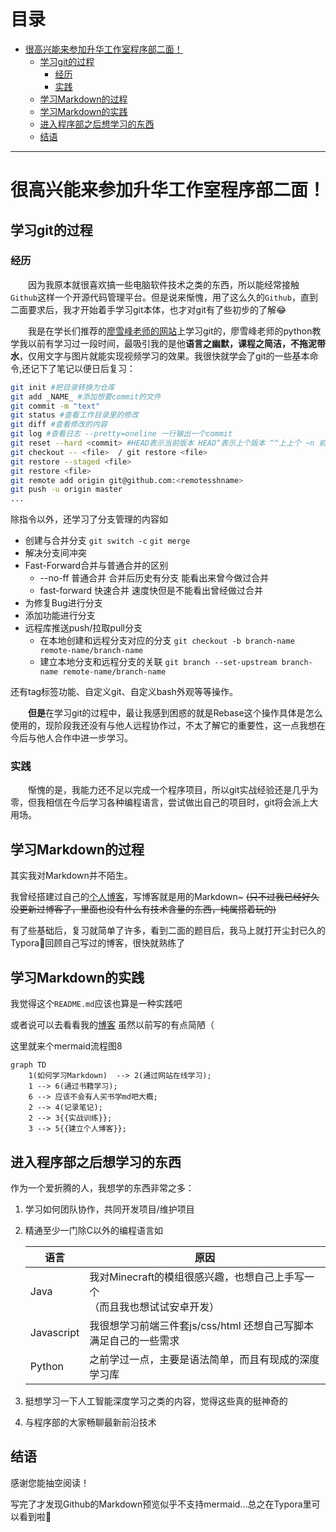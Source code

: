 # 目录

- [很高兴能来参加升华工作室程序部二面！](#%E5%BE%88%E9%AB%98%E5%85%B4%E8%83%BD%E6%9D%A5%E5%8F%82%E5%8A%A0%E5%8D%87%E5%8D%8E%E5%B7%A5%E4%BD%9C%E5%AE%A4%E7%A8%8B%E5%BA%8F%E9%83%A8%E4%BA%8C%E9%9D%A2%EF%BC%81)
  * [学习git的过程](#%E5%AD%A6%E4%B9%A0git%E7%9A%84%E8%BF%87%E7%A8%8B)
    + [经历](%E7%BB%8F%E5%8E%86)
    + [实践](#%E5%AE%9E%E8%B7%B5)
  * [学习Markdown的过程](#%E5%AD%A6%E4%B9%A0Markdown%E7%9A%84%E8%BF%87%E7%A8%8B)
  * [学习Markdown的实践](#%E5%AD%A6%E4%B9%A0Markdown%E7%9A%84%E5%AE%9E%E8%B7%B5)
  * [进入程序部之后想学习的东西](#%E8%BF%9B%E5%85%A5%E7%A8%8B%E5%BA%8F%E9%83%A8%E4%B9%8B%E5%90%8E%E6%83%B3%E5%AD%A6%E4%B9%A0%E7%9A%84%E4%B8%9C%E8%A5%BF)
  * [结语](#%E7%BB%93%E8%AF%AD)

------

# 很高兴能来参加升华工作室程序部二面！

## 学习git的过程
### 经历

　　因为我原本就很喜欢搞一些电脑软件技术之类的东西，所以能经常接触`Github`这样一个开源代码管理平台。但是说来惭愧，用了这么久的`Github`，直到二面要求后，我才开始着手学习git本体，也才对git有了些初步的了解😂

　　我是在学长们推荐的[廖雪峰老师的网站](https://www.liaoxuefeng.com/wiki/896043488029600)上学习git的，廖雪峰老师的python教学我以前有学习过一段时间，最吸引我的是他**语言之幽默，课程之简洁，不拖泥带水**，仅用文字与图片就能实现视频学习的效果。我很快就学会了git的一些基本命令,还记下了笔记以便日后复习：

```bash
git init #把目录转换为仓库 
git add _NAME_ #添加想要commit的文件
git commit -m "text"
git status #查看工作目录里的修改
git diff #查看修改的内容
git log #查看日志 --pretty=oneline 一行输出一个commit
git reset --hard <commit> #HEAD表示当前版本 HEAD^表示上个版本 ^^上上个 ~n 前n个版本
git checkout -- <file>  / git restore <file>
git restore --staged <file>
git restore <file>
git remote add origin git@github.com:<remotesshname>
git push -u origin master
...
```

除指令以外，还学习了分支管理的内容如

- 创建与合并分支 `git switch -c` `git merge`
- 解决分支间冲突
- Fast-Forward合并与普通合并的区别
  - --no-ff 普通合并 合并后历史有分支 能看出来曾今做过合并
  - fast-forward 快速合并 速度快但是不能看出曾经做过合并
- 为修复Bug进行分支
- 添加功能进行分支
- 远程库推送push/拉取pull分支
  - 在本地创建和远程分支对应的分支 `git checkout -b branch-name remote-name/branch-name`
  - 建立本地分支和远程分支的关联 `git branch --set-upstream branch-name remote-name/branch-name`

还有tag标签功能、自定义git、自定义bash外观等等操作。

　　**但是**在学习git的过程中，最让我感到困惑的就是Rebase这个操作具体是怎么使用的，现阶段我还没有与他人远程协作过，不太了解它的重要性，这一点我想在今后与他人合作中进一步学习。

### 实践

　　惭愧的是，我能力还不足以完成一个程序项目，所以git实战经验还是几乎为零，但我相信在今后学习各种编程语言，尝试做出自己的项目时，git将会派上大用场。

## 学习Markdown的过程

其实我对Markdown并不陌生。

我曾经搭建过自己的[个人博客](http://frnks.top/)，写博客就是用的Markdown~ ~~(只不过我已经好久没更新过博客了，里面也没有什么有技术含量的东西，纯属搭着玩的)~~

有了些基础后，复习就简单了许多，看到二面的题目后，我马上就打开尘封已久的Typora🤣回顾自己写过的博客，很快就熟练了

## 学习Markdown的实践

我觉得这个`README.md`应该也算是一种实践吧

或者说可以去看看我的[博客](http://frnks.top/) 虽然以前写的有点简陋（

这里就来个mermaid流程图8

```mermaid
graph TD
	1(如何学习Markdown)  --> 2(通过网站在线学习);
	1 --> 6(通过书籍学习);
	6 --> 应该不会有人买书学md吧大概;
	2 --> 4(记录笔记);
	2 --> 3{{实战训练}};
	3 --> 5{{建立个人博客}};
```

[^Mermaid官方文档]: https://mermaid-js.github.io/mermaid/#/
[^Mermaid Github]: https://github.com/knsv/mermaid

## 进入程序部之后想学习的东西

作为一个爱折腾的人，我想学的东西非常之多：

1. 学习如何团队协作，共同开发项目/维护项目

2. 精通至少一门除C以外的编程语言如

    |   语言   | 原因                                                         |
    | ---- | ---- |
    | Java | 我对Minecraft的模组很感兴趣，也想自己上手写一个<br />（而且我也想试试安卓开发） |
    | Javascript | 我很想学习前端三件套js/css/html 还想自己写脚本 满足自己的一些需求 |
    | Python | 之前学过一点，主要是语法简单，而且有现成的深度学习库 |

3. 挺想学习一下人工智能深度学习之类的内容，觉得这些真的挺神奇的

4. 与程序部的大家畅聊最新前沿技术

## 结语

感谢您能抽空阅读！

写完了才发现Github的Markdown预览似乎不支持mermaid...总之在Typora里可以看到啦🤗

